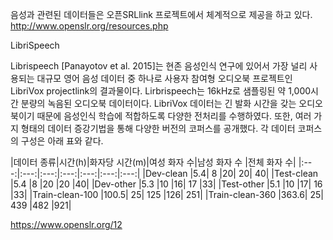 음성과 관련된 데이터들은 오픈SRLlink 프로젝트에서 체계적으로 제공을 하고 있다. 
http://www.openslr.org/resources.php

LibriSpeech

Librispeech [Panayotov et al. 2015]는 현존 음성인식 연구에 있어서 가장 널리 사용되는 대규모 영어 음성 데이터 중 하나로 사용자 참여형 오디오북 프로젝트인 LibriVox projectlink의 결과물이다. Lirbrispeech는 16kHz로 샘플링된 약 1,000시간 분량의 녹음된 오디오북 데이터이다. LibriVox 데이터는 긴 발화 시간을 갖는 오디오북이기 때문에 음성인식 학습에 적합하도록 다양한 전처리를 수행하였다. 또한, 여러 가지 형태의 데이터 증강기법을 통해 다양한 버전의 코퍼스를 공개했다. 각 데이터 코퍼스의 구성은 아래 표와 같다.

|데이터 종류|시간(h)|화자당 시간(m)|여성 화자 수|남성 화자 수	|전체 화자 수|
|:---:|:---:|:---:|:---:|:---:|:---:|:---:|
|Dev-clean	|5.4|	8	|20|	20|	40|
|Test-clean	|5.4	|8	|20	|20	|40|
|Dev-other	|5.3	|10	|16|	17	|33|
|Test-other	|5.1	|10	|17|	16	|33|
|Train-clean-100	|100.5|	25|	125	|126|	251|
|Train-clean-360	|363.6|	25|	439	|482	|921|


https://www.openslr.org/12
